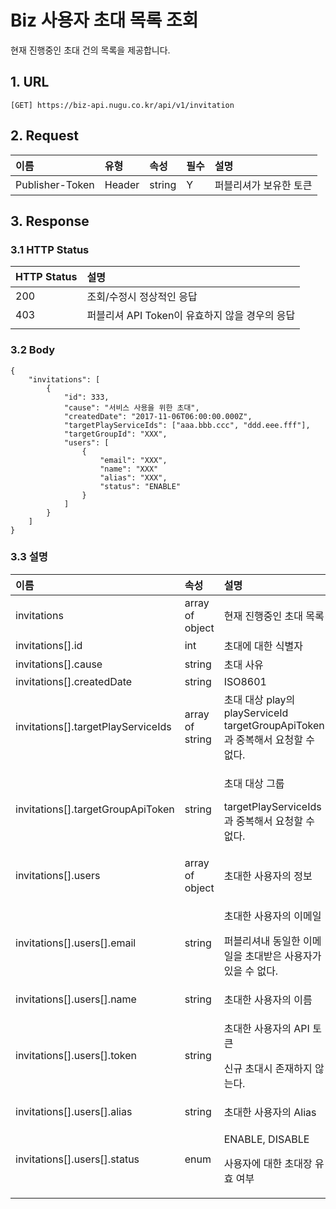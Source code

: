 # Biz 사용자 초대 목록 조회

현재 진행중인 초대 건의 목록을 제공합니다.

## 1. URL <a id="Biz&#xC0AC;&#xC6A9;&#xC790;&#xCD08;&#xB300;&#xBAA9;&#xB85D;&#xC870;&#xD68C;v1-1.URL"></a>

```text
[GET] https://biz-api.nugu.co.kr/api/v1/invitation
```

## 2. Request <a id="Biz&#xC0AC;&#xC6A9;&#xC790;&#xCD08;&#xB300;&#xBAA9;&#xB85D;&#xC870;&#xD68C;v1-2.Request"></a>

| 이름 | 유형 | 속성 | 필수 | 설명 |
| :--- | :--- | :--- | :--- | :--- |
| Publisher-Token | Header | string | Y | 퍼블리셔가 보유한 토큰 |

## 3. Response <a id="Biz&#xC0AC;&#xC6A9;&#xC790;&#xCD08;&#xB300;&#xBAA9;&#xB85D;&#xC870;&#xD68C;v1-3.Response"></a>

### 3.1 HTTP Status <a id="Biz&#xC0AC;&#xC6A9;&#xC790;&#xCD08;&#xB300;&#xBAA9;&#xB85D;&#xC870;&#xD68C;v1-3.1HTTPStatus"></a>

| HTTP Status | 설명 |
| :--- | :--- |
| 200 | 조회/수정시 정상적인 응답 |
| 403 | 퍼블리셔 API Token이 유효하지 않을 경우의 응답 |
|  |  |

### 3.2 Body <a id="Biz&#xC0AC;&#xC6A9;&#xC790;&#xCD08;&#xB300;&#xBAA9;&#xB85D;&#xC870;&#xD68C;v1-3.2Body"></a>

```text
{
    "invitations": [
        {
            "id": 333,
            "cause": "서비스 사용을 위한 초대",
            "createdDate": "2017-11-06T06:00:00.000Z",
            "targetPlayServiceIds": ["aaa.bbb.ccc", "ddd.eee.fff"],
            "targetGroupId": "XXX",
            "users": [
                {
                    "email": "XXX",
                    "name": "XXX"
                    "alias": "XXX",
                    "status": "ENABLE"
                }
            ]
        }
    ]
}
```

### 3.3 설명 <a id="Biz&#xC0AC;&#xC6A9;&#xC790;&#xCD08;&#xB300;&#xBAA9;&#xB85D;&#xC870;&#xD68C;v1-3.3&#xC124;&#xBA85;"></a>

<table>
  <thead>
    <tr>
      <th style="text-align:left">&#xC774;&#xB984;</th>
      <th style="text-align:left">&#xC18D;&#xC131;</th>
      <th style="text-align:left">&#xC124;&#xBA85;</th>
    </tr>
  </thead>
  <tbody>
    <tr>
      <td style="text-align:left">invitations</td>
      <td style="text-align:left">array of object</td>
      <td style="text-align:left">&#xD604;&#xC7AC; &#xC9C4;&#xD589;&#xC911;&#xC778; &#xCD08;&#xB300; &#xBAA9;&#xB85D;</td>
    </tr>
    <tr>
      <td style="text-align:left">invitations[].id</td>
      <td style="text-align:left">int</td>
      <td style="text-align:left">&#xCD08;&#xB300;&#xC5D0; &#xB300;&#xD55C; &#xC2DD;&#xBCC4;&#xC790;</td>
    </tr>
    <tr>
      <td style="text-align:left">invitations[].cause</td>
      <td style="text-align:left">string</td>
      <td style="text-align:left">&#xCD08;&#xB300; &#xC0AC;&#xC720;</td>
    </tr>
    <tr>
      <td style="text-align:left">invitations[].createdDate</td>
      <td style="text-align:left">string</td>
      <td style="text-align:left">ISO8601</td>
    </tr>
    <tr>
      <td style="text-align:left">invitations[].targetPlayServiceIds</td>
      <td style="text-align:left">array of string</td>
      <td style="text-align:left">&#xCD08;&#xB300; &#xB300;&#xC0C1; play&#xC758; playServiceId
        <br />targetGroupApiToken &#xACFC; &#xC911;&#xBCF5;&#xD574;&#xC11C; &#xC694;&#xCCAD;&#xD560;
        &#xC218; &#xC5C6;&#xB2E4;.</td>
    </tr>
    <tr>
      <td style="text-align:left">invitations[].targetGroupApiToken</td>
      <td style="text-align:left">string</td>
      <td style="text-align:left">
        <p>&#xCD08;&#xB300; &#xB300;&#xC0C1; &#xADF8;&#xB8F9;</p>
        <p>targetPlayServiceIds &#xACFC; &#xC911;&#xBCF5;&#xD574;&#xC11C; &#xC694;&#xCCAD;&#xD560;
          &#xC218; &#xC5C6;&#xB2E4;.</p>
      </td>
    </tr>
    <tr>
      <td style="text-align:left">invitations[].users</td>
      <td style="text-align:left">array of object</td>
      <td style="text-align:left">&#xCD08;&#xB300;&#xD55C; &#xC0AC;&#xC6A9;&#xC790;&#xC758; &#xC815;&#xBCF4;</td>
    </tr>
    <tr>
      <td style="text-align:left">invitations[].users[].email</td>
      <td style="text-align:left">string</td>
      <td style="text-align:left">
        <p>&#xCD08;&#xB300;&#xD55C; &#xC0AC;&#xC6A9;&#xC790;&#xC758; &#xC774;&#xBA54;&#xC77C;</p>
        <p>&#xD37C;&#xBE14;&#xB9AC;&#xC154;&#xB0B4; &#xB3D9;&#xC77C;&#xD55C; &#xC774;&#xBA54;&#xC77C;&#xC744;
          &#xCD08;&#xB300;&#xBC1B;&#xC740; &#xC0AC;&#xC6A9;&#xC790;&#xAC00; &#xC788;&#xC744;
          &#xC218; &#xC5C6;&#xB2E4;.</p>
      </td>
    </tr>
    <tr>
      <td style="text-align:left">invitations[].users[].name</td>
      <td style="text-align:left">string</td>
      <td style="text-align:left">&#xCD08;&#xB300;&#xD55C; &#xC0AC;&#xC6A9;&#xC790;&#xC758; &#xC774;&#xB984;</td>
    </tr>
    <tr>
      <td style="text-align:left">invitations[].users[].token</td>
      <td style="text-align:left">string</td>
      <td style="text-align:left">
        <p>&#xCD08;&#xB300;&#xD55C; &#xC0AC;&#xC6A9;&#xC790;&#xC758; API &#xD1A0;&#xD070;</p>
        <p>&#xC2E0;&#xADDC; &#xCD08;&#xB300;&#xC2DC; &#xC874;&#xC7AC;&#xD558;&#xC9C0;
          &#xC54A;&#xB294;&#xB2E4;.</p>
      </td>
    </tr>
    <tr>
      <td style="text-align:left">invitations[].users[].alias</td>
      <td style="text-align:left">string</td>
      <td style="text-align:left">&#xCD08;&#xB300;&#xD55C; &#xC0AC;&#xC6A9;&#xC790;&#xC758; Alias</td>
    </tr>
    <tr>
      <td style="text-align:left">invitations[].users[].status</td>
      <td style="text-align:left">enum</td>
      <td style="text-align:left">
        <p>ENABLE, DISABLE</p>
        <p>&#xC0AC;&#xC6A9;&#xC790;&#xC5D0; &#xB300;&#xD55C; &#xCD08;&#xB300;&#xC7A5;
          &#xC720;&#xD6A8; &#xC5EC;&#xBD80;</p>
      </td>
    </tr>
  </tbody>
</table>


